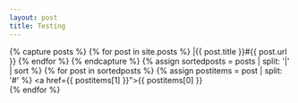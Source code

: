 ```yaml
---
layout: post
title: Testing
---
```


{% capture posts %}
  {% for post in site.posts %}
    |{{ post.title }}#{{ post.url }}
  {% endfor %}
{% endcapture %}
{% assign sortedposts = posts | split: '|' | sort %}
{% for post in sortedposts %}
    {% assign postitems = post | split: '#' %}
    <a href={{ postitems[1] }}">{{ postitems[0] }}</a><br>
{% endfor %}
